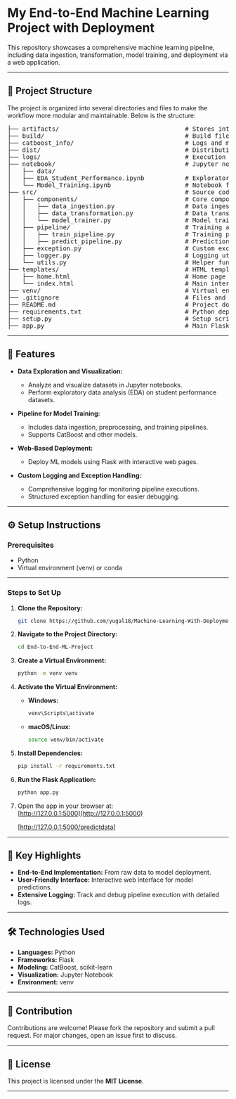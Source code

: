 # My End-to-End Machine Learning Project with Deployment

This repository showcases a comprehensive machine learning pipeline, including data ingestion, transformation, model training, and deployment via a web application.

---

## 🚀 **Project Structure**

The project is organized into several directories and files to make the workflow more modular and maintainable. Below is the structure:

<pre>
├── artifacts/                                  # Stores intermediate outputs like processed data and models
├── build/                                      # Build files for the project
├── catboost_info/                              # Logs and metadata for CatBoost models
├── dist/                                       # Distribution files
├── logs/                                       # Execution logs for debugging and monitoring
├── notebook/                                   # Jupyter notebooks for analysis and experiments
│   ├── data/
│   ├── EDA_Student_Performance.ipynb           # Exploratory Data Analysis notebook
│   └── Model_Training.ipynb                    # Notebook for training models
├── src/                                        # Source code for the ML pipeline
│   ├── components/                             # Core components for the pipeline
│   │   ├── data_ingestion.py                   # Data ingestion logic
│   │   ├── data_transformation.py              # Data transformation logic
│   │   └── model_trainer.py                    # Model training logic
│   ├── pipeline/                               # Training and prediction pipelines
│   │   ├── train_pipeline.py                   # Training pipeline
│   │   ├── predict_pipeline.py                 # Prediction pipeline
│   ├── exception.py                            # Custom exception handling
│   ├── logger.py                               # Logging utility
│   └── utils.py                                # Helper functions
├── templates/                                  # HTML templates for the web app
│   ├── home.html                               # Home page template
│   └── index.html                              # Main interface template
├── venv/                                       # Virtual environment for dependencies
├── .gitignore                                  # Files and folders to ignore in version control
├── README.md                                   # Project documentation
├── requirements.txt                            # Python dependencies
├── setup.py                                    # Setup script for project packaging
├── app.py                                      # Main Flask application
</pre>







---

## 📝 **Features**

- **Data Exploration and Visualization:**
  - Analyze and visualize datasets in Jupyter notebooks.
  - Perform exploratory data analysis (EDA) on student performance datasets.

- **Pipeline for Model Training:**
  - Includes data ingestion, preprocessing, and training pipelines.
  - Supports CatBoost and other models.

- **Web-Based Deployment:**
  - Deploy ML models using Flask with interactive web pages.

- **Custom Logging and Exception Handling:**
  - Comprehensive logging for monitoring pipeline executions.
  - Structured exception handling for easier debugging.

---

## ⚙️ **Setup Instructions**

### **Prerequisites**
- Python 
- Virtual environment (venv) or conda

---

### **Steps to Set Up**

1. **Clone the Repository:**
    ```bash
    git clone https://github.com/yugal18/Machine-Learning-With-Deployment.git
    ```

2. **Navigate to the Project Directory:**
    ```bash
    cd End-to-End-ML-Project
    ```

3. **Create a Virtual Environment:**
    ```bash
    python -m venv venv
    ```

4. **Activate the Virtual Environment:**

    - **Windows:**
      ```bash
      venv\Scripts\activate
      ```

    - **macOS/Linux:**
      ```bash
      source venv/bin/activate
      ```

5. **Install Dependencies:**
    ```bash
    pip install -r requirements.txt
    ```

6. **Run the Flask Application:**
    ```bash
    python app.py
    ```

7. Open the app in your browser at:  
   [http://127.0.0.1:5000](http://127.0.0.1:5000)

   [http://127.0.0.1:5000/predictdata]


---

## 🌟 **Key Highlights**

- **End-to-End Implementation:** From raw data to model deployment.
- **User-Friendly Interface:** Interactive web interface for model predictions.
- **Extensive Logging:** Track and debug pipeline execution with detailed logs.

---

## 🛠️ **Technologies Used**

- **Languages:** Python
- **Frameworks:** Flask
- **Modeling:** CatBoost, scikit-learn
- **Visualization:** Jupyter Notebook
- **Environment:** venv

---

## 🤝 **Contribution**

Contributions are welcome! Please fork the repository and submit a pull request. For major changes, open an issue first to discuss.

---

## 📝 **License**

This project is licensed under the **MIT License**.

---




